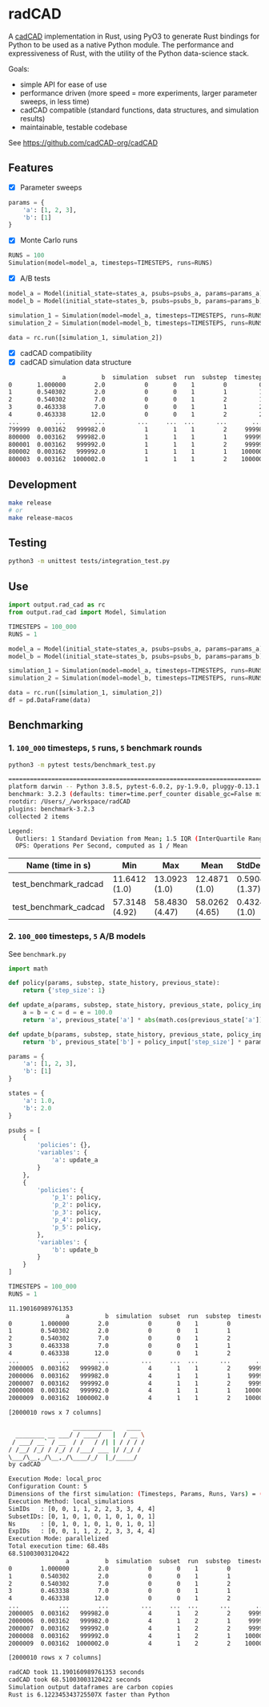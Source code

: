 # radCAD
A [cadCAD](https://cadcad.org/) implementation in Rust, using PyO3 to generate Rust bindings for Python to be used as a native Python module. The performance and expressiveness of Rust, with the utility of the Python data-science stack.

Goals:
* simple API for ease of use
* performance driven (more speed = more experiments, larger parameter sweeps, in less time)
* cadCAD compatible (standard functions, data structures, and simulation results)
* maintainable, testable codebase

See https://github.com/cadCAD-org/cadCAD

## Features

* [x] Parameter sweeps

```python
params = {
    'a': [1, 2, 3],
    'b': [1]
}
```

* [x] Monte Carlo runs

```python
RUNS = 100
Simulation(model=model_a, timesteps=TIMESTEPS, runs=RUNS)
```

* [x] A/B tests

```python
model_a = Model(initial_state=states_a, psubs=psubs_a, params=params_a)
model_b = Model(initial_state=states_b, psubs=psubs_b, params=params_b)

simulation_1 = Simulation(model=model_a, timesteps=TIMESTEPS, runs=RUNS)
simulation_2 = Simulation(model=model_b, timesteps=TIMESTEPS, runs=RUNS)

data = rc.run([simulation_1, simulation_2])
```

* [x] cadCAD compatibility
* [x] cadCAD simulation data structure

```bash
               a          b  simulation  subset  run  substep  timestep
0       1.000000        2.0           0       0    1        0         0
1       0.540302        2.0           0       0    1        1         1
2       0.540302        7.0           0       0    1        2         1
3       0.463338        7.0           0       0    1        1         2
4       0.463338       12.0           0       0    1        2         2
...          ...        ...         ...     ...  ...      ...       ...
799999  0.003162   999982.0           1       1    1        2     99998
800000  0.003162   999982.0           1       1    1        1     99999
800001  0.003162   999992.0           1       1    1        2     99999
800002  0.003162   999992.0           1       1    1        1    100000
800003  0.003162  1000002.0           1       1    1        2    100000
```

## Development

```bash
make release
# or
make release-macos
```

## Testing

```bash
python3 -m unittest tests/integration_test.py
```

## Use

```python
import output.rad_cad as rc
from output.rad_cad import Model, Simulation

TIMESTEPS = 100_000
RUNS = 1

model_a = Model(initial_state=states_a, psubs=psubs_a, params=params_a)
model_b = Model(initial_state=states_b, psubs=psubs_b, params=params_b)

simulation_1 = Simulation(model=model_a, timesteps=TIMESTEPS, runs=RUNS)
simulation_2 = Simulation(model=model_b, timesteps=TIMESTEPS, runs=RUNS)

data = rc.run([simulation_1, simulation_2])
df = pd.DataFrame(data)
```

## Benchmarking

### 1. `100_000` timesteps, `5` runs, `5` benchmark rounds

```bash
python3 -m pytest tests/benchmark_test.py

============================================================================================ test session starts ============================================================================================
platform darwin -- Python 3.8.5, pytest-6.0.2, py-1.9.0, pluggy-0.13.1
benchmark: 3.2.3 (defaults: timer=time.perf_counter disable_gc=False min_rounds=5 min_time=0.000005 max_time=1.0 calibration_precision=10 warmup=False warmup_iterations=100000)
rootdir: /Users/_/workspace/radCAD
plugins: benchmark-3.2.3
collected 2 items

Legend:
  Outliers: 1 Standard Deviation from Mean; 1.5 IQR (InterQuartile Range) from 1st Quartile and 3rd Quartile.
  OPS: Operations Per Second, computed as 1 / Mean
```

| Name (time in s) | Min | Max | Mean | StdDev | Median | IQR | Outliers | OPS | Rounds | Iterations |
| ---              | --- | --- | ---  | ---    | ---    | --- | ---      | --- | ---    | ---        |
| test_benchmark_radcad  |   11.6412 (1.0)   |   13.0923 (1.0)   |   12.4871 (1.0)   |   0.5904 (1.37)   |  12.7650 (1.0)    |  0.8761 (2.21)     |     2;0 | 0.0801 (1.0)      |     5     |      1 |
| test_benchmark_cadcad  |   57.3148 (4.92)  |   58.4830 (4.47)  |   58.0262 (4.65)  |   0.4324 (1.0)    |  58.0742 (4.55)   |  0.3960 (1.0)      |     2;0 | 0.0172 (0.22)     |     5     |      1 |

### 2. `100_000` timesteps, `5` A/B models

See `benchmark.py`

```python
import math

def policy(params, substep, state_history, previous_state):
    return {'step_size': 1}

def update_a(params, substep, state_history, previous_state, policy_input):
    a = b = c = d = e = 100.0
    return 'a', previous_state['a'] * abs(math.cos(previous_state['a']))

def update_b(params, substep, state_history, previous_state, policy_input):
    return 'b', previous_state['b'] + policy_input['step_size'] * params['a']

params = {
    'a': [1, 2, 3],
    'b': [1]
}

states = {
    'a': 1.0,
    'b': 2.0
}

psubs = [
    {
        'policies': {},
        'variables': {
            'a': update_a
        }
    },
    {
        'policies': {
            'p_1': policy,
            'p_2': policy,
            'p_3': policy,
            'p_4': policy,
            'p_5': policy,
        },
        'variables': {
            'b': update_b
        }
    }
]

TIMESTEPS = 100_000
RUNS = 1
```

```bash
11.190160989761353
                a          b  simulation  subset  run  substep  timestep
0        1.000000        2.0           0       0    1        0         0
1        0.540302        2.0           0       0    1        1         1
2        0.540302        7.0           0       0    1        2         1
3        0.463338        7.0           0       0    1        1         2
4        0.463338       12.0           0       0    1        2         2
...           ...        ...         ...     ...  ...      ...       ...
2000005  0.003162   999982.0           4       1    1        2     99998
2000006  0.003162   999982.0           4       1    1        1     99999
2000007  0.003162   999992.0           4       1    1        2     99999
2000008  0.003162   999992.0           4       1    1        1    100000
2000009  0.003162  1000002.0           4       1    1        2    100000

[2000010 rows x 7 columns]

                  ___________    ____
  ________ __ ___/ / ____/   |  / __ \
 / ___/ __` / __  / /   / /| | / / / /
/ /__/ /_/ / /_/ / /___/ ___ |/ /_/ /
\___/\__,_/\__,_/\____/_/  |_/_____/
by cadCAD

Execution Mode: local_proc
Configuration Count: 5
Dimensions of the first simulation: (Timesteps, Params, Runs, Vars) = (100000, 2, 2, 7)
Execution Method: local_simulations
SimIDs   : [0, 0, 1, 1, 2, 2, 3, 3, 4, 4]
SubsetIDs: [0, 1, 0, 1, 0, 1, 0, 1, 0, 1]
Ns       : [0, 1, 0, 1, 0, 1, 0, 1, 0, 1]
ExpIDs   : [0, 0, 1, 1, 2, 2, 3, 3, 4, 4]
Execution Mode: parallelized
Total execution time: 68.48s
68.51003003120422
                a          b  simulation  subset  run  substep  timestep
0        1.000000        2.0           0       0    1        0         0
1        0.540302        2.0           0       0    1        1         1
2        0.540302        7.0           0       0    1        2         1
3        0.463338        7.0           0       0    1        1         2
4        0.463338       12.0           0       0    1        2         2
...           ...        ...         ...     ...  ...      ...       ...
2000005  0.003162   999982.0           4       1    2        2     99998
2000006  0.003162   999982.0           4       1    2        1     99999
2000007  0.003162   999992.0           4       1    2        2     99999
2000008  0.003162   999992.0           4       1    2        1    100000
2000009  0.003162  1000002.0           4       1    2        2    100000

[2000010 rows x 7 columns]

radCAD took 11.190160989761353 seconds
cadCAD took 68.51003003120422 seconds
Simulation output dataframes are carbon copies
Rust is 6.122345343725507X faster than Python
```
